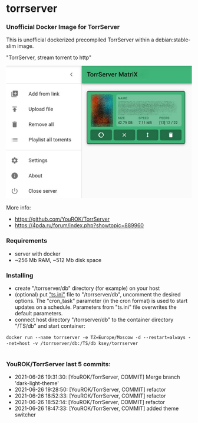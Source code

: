 # torrserver
### Unofficial Docker Image for TorrServer

This is unofficial dockerized precompiled TorrServer within a debian:stable-slim image.

"TorrServer, stream torrent to http"

![TorrServer](https://raw.githubusercontent.com/MrKsey/torrserver/master/ts.jpg)

More info:
- https://github.com/YouROK/TorrServer
- https://4pda.ru/forum/index.php?showtopic=889960

### Requirements

* server with docker
* ~256 Mb RAM, ~512 Mb disk space 

### Installing

- сreate "/torrserver/db" directory (for example) on your host
- (optional) put ["ts.ini"](https://raw.githubusercontent.com/MrKsey/torrserver/master/ts.ini) file to "/torrserver/db", uncomment the desired options. The "cron_task" parameter (in the cron format) is used to start updates on a schedule. Parameters from "ts.ini" file overwrites the default parameters.
- connect host directory "/torrserver/db" to the container directory "/TS/db" and start container:
```
docker run --name torrserver -e TZ=Europe/Moscow -d --restart=always --net=host -v /torrserver/db:/TS/db ksey/torrserver
```





















































































































# #
### YouROK/TorrServer last 5 commits:
* 2021-06-26 19:31:30: [YouROK/TorrServer, COMMIT] Merge branch 'dark-light-theme'
* 2021-06-26 19:28:50: [YouROK/TorrServer, COMMIT] refactor
* 2021-06-26 18:52:33: [YouROK/TorrServer, COMMIT] refactor
* 2021-06-26 18:52:14: [YouROK/TorrServer, COMMIT] refactor
* 2021-06-26 18:47:33: [YouROK/TorrServer, COMMIT] added theme switcher
